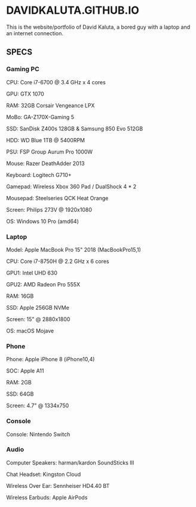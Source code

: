 # DAVIDKALUTA.GITHUB.IO

This is the website/portfolio of David Kaluta, a bored guy with a laptop and
an internet connection.

## SPECS

### Gaming PC

CPU: Core i7-6700 @ 3.4 GHz x 4 cores

GPU: GTX 1070

RAM: 32GB Corsair Vengeance LPX

MoBo: GA-Z170X-Gaming 5

SSD: SanDisk Z400s 128GB & Samsung 850 Evo 512GB

HDD: WD Blue 1TB @ 5400RPM

PSU: FSP Group Aurum Pro 1000W

Mouse: Razer DeathAdder 2013

Keyboard: Logitech G710+

Gamepad: Wireless Xbox 360 Pad / DualShock 4 * 2

Mousepad: Steelseries QCK Heat Orange

Screen: Philips 273V @ 1920x1080

OS: Windows 10 Pro (amd64)

### Laptop

Model: Apple MacBook Pro 15" 2018 (MacBookPro15,1)

CPU: Core i7-8750H @ 2.2 GHz x 6 cores

GPU1: Intel UHD 630

GPU2: AMD Radeon Pro 555X

RAM: 16GB

SSD: Apple 256GB NVMe

Screen: 15" @ 2880x1800

OS: macOS Mojave

### Phone

Phone: Apple iPhone 8 (iPhone10,4)

SOC: Apple A11

RAM: 2GB

SSD: 64GB

Screen: 4.7" @ 1334x750

### Console

Console: Nintendo Switch

### Audio

Computer Speakers: harman/kardon SoundSticks III

Chat Headset: Kingston Cloud

Wireless Over Ear: Sennheiser HD4.40 BT

Wireless Earbuds: Apple AirPods
